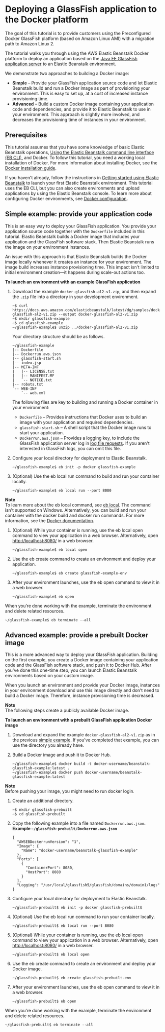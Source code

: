 # Deploying a GlassFish application to the Docker platform<a name="docker-glassfish-tutorial"></a>

The goal of this tutorial is to provide customers using the Preconfigured Docker GlassFish platform \(based on Amazon Linux AMI\) with a migration path to Amazon Linux 2\.

The tutorial walks you through using the AWS Elastic Beanstalk Docker platform to deploy an application based on the [Java EE GlassFish application server](https://www.oracle.com/middleware/technologies/glassfish-server.html) to an Elastic Beanstalk environment\. 

We demonstrate two approaches to building a Docker image:
+ **Simple** – Provide your GlassFish application source code and let Elastic Beanstalk build and run a Docker image as part of provisioning your environment\. This is easy to set up, at a cost of increased instance provisioning time\.
+ **Advanced** – Build a custom Docker image containing your application code and dependencies, and provide it to Elastic Beanstalk to use in your environment\. This approach is slightly more involved, and decreases the provisioning time of instances in your environment\.

## Prerequisites<a name="docker-glassfish-tutorial.prereqs"></a>

This tutorial assumes that you have some knowledge of basic Elastic Beanstalk operations, [Using the Elastic Beanstalk command line interface \(EB CLI\)](eb-cli3.md), and Docker\. To follow this tutorial, you need a working local installation of Docker\. For more information about installing Docker, see the [Docker installation guide](https://docs.docker.com/install/)\.

If you haven't already, follow the instructions in [Getting started using Elastic Beanstalk](GettingStarted.md) to launch your first Elastic Beanstalk environment\. This tutorial uses the EB CLI, but you can also create environments and upload applications by using the Elastic Beanstalk console\. To learn more about configuring Docker environments, see [Docker configuration](single-container-docker-configuration.md)\.

## Simple example: provide your application code<a name="docker-glassfish-tutorial.simple"></a>

This is an easy way to deploy your GlassFish application\. You provide your application source code together with the `Dockerfile` included in this tutorial\. Elastic Beanstalk builds a Docker image that includes your application and the GlassFish software stack\. Then Elastic Beanstalk runs the image on your environment instances\.

An issue with this approach is that Elastic Beanstalk builds the Docker image locally whenever it creates an instance for your environment\. The image build increases instance provisioning time\. This impact isn't limited to initial environment creation—it happens during scale\-out actions too\.

**To launch an environment with an example GlassFish application**

1. Download the example `docker-glassfish-al2-v1.zip`, and then expand the `.zip` file into a directory in your development environment\.

   ```
   ~$ curl https://docs.aws.amazon.com/elasticbeanstalk/latest/dg/samples/docker-glassfish-al2-v1.zip --output docker-glassfish-al2-v1.zip
   ~$ mkdir glassfish-example
   ~$ cd glassfish-example
   ~/glassfish-example$ unzip ../docker-glassfish-al2-v1.zip
   ```

   Your directory structure should be as follows\.

   ```
   ~/glassfish-example
   |-- Dockerfile
   |-- Dockerrun.aws.json
   |-- glassfish-start.sh
   |-- index.jsp
   |-- META-INF
   |   |-- LICENSE.txt
   |   |-- MANIFEST.MF
   |   `-- NOTICE.txt
   |-- robots.txt
   `-- WEB-INF
       `-- web.xml
   ```

   The following files are key to building and running a Docker container in your environment:
   + `Dockerfile` – Provides instructions that Docker uses to build an image with your application and required dependencies\.
   + `glassfish-start.sh` – A shell script that the Docker image runs to start your application\.
   + `Dockerrun.aws.json` – Provides a logging key, to include the GlassFish application server log in [log file requests](using-features.logging.md)\. If you aren't interested in GlassFish logs, you can omit this file\.

1. Configure your local directory for deployment to Elastic Beanstalk\.

   ```
   ~/glassfish-example$ eb init -p docker glassfish-example
   ```

1. \(Optional\) Use the eb local run command to build and run your container locally\.

   ```
   ~/glassfish-example$ eb local run --port 8080
   ```
**Note**  
To learn more about the eb local command, see [eb local](eb3-local.md)\. The command isn't supported on Windows\. Alternatively, you can build and run your container with the docker build and docker run commands\. For more information, see the [Docker documentation](https://docs.docker.com/)\.

1. \(Optional\) While your container is running, use the eb local open command to view your application in a web browser\. Alternatively, open [http://localhost:8080/](http://localhost:8080/) in a web browser\.

   ```
   ~/glassfish-example$ eb local open
   ```

1. Use the eb create command to create an environment and deploy your application\.

   ```
   ~/glassfish-example$ eb create glassfish-example-env
   ```

1. After your environment launches, use the eb open command to view it in a web browser\.

   ```
   ~/glassfish-example$ eb open
   ```

When you're done working with the example, terminate the environment and delete related resources\.

```
~/glassfish-example$ eb terminate --all
```

## Advanced example: provide a prebuilt Docker image<a name="docker-glassfish-tutorial.advanced"></a>

This is a more advanced way to deploy your GlassFish application\. Building on the first example, you create a Docker image containing your application code and the GlassFish software stack, and push it to Docker Hub\. After you've done this one\-time step, you can launch Elastic Beanstalk environments based on your custom image\.

When you launch an environment and provide your Docker image, instances in your environment download and use this image directly and don't need to build a Docker image\. Therefore, instance provisioning time is decreased\.

**Note**  
The following steps create a publicly available Docker image\.

**To launch an environment with a prebuilt GlassFish application Docker image**

1. Download and expand the example `docker-glassfish-al2-v1.zip` as in the previous [simple example](#docker-glassfish-tutorial.simple)\. If you've completed that example, you can use the directory you already have\.

1. Build a Docker image and push it to Docker Hub\.

   ```
   ~/glassfish-example$ docker build -t docker-username/beanstalk-glassfish-example:latest .
   ~/glassfish-example$ docker push docker-username/beanstalk-glassfish-example:latest
   ```
**Note**  
Before pushing your image, you might need to run docker login\.

1. Create an additional directory\.

   ```
   ~$ mkdir glassfish-prebuilt
   ~$ cd glassfish-prebuilt
   ```

1. Copy the following example into a file named `Dockerrun.aws.json`\.  
**Example `~/glassfish-prebuilt/Dockerrun.aws.json`**  

   ```
   {
     "AWSEBDockerrunVersion": "1",
     "Image": {
       "Name": "docker-username/beanstalk-glassfish-example"
     },
     "Ports": [
       {
         "ContainerPort": 8080,
         "HostPort": 8080
       }
     ],
     "Logging": "/usr/local/glassfish5/glassfish/domains/domain1/logs"
   }
   ```

1. Configure your local directory for deployment to Elastic Beanstalk\.

   ```
   ~/glassfish-prebuilt$ eb init -p docker glassfish-prebuilt$
   ```

1. \(Optional\) Use the eb local run command to run your container locally\.

   ```
   ~/glassfish-prebuilt$ eb local run --port 8080
   ```

1. \(Optional\) While your container is running, use the eb local open command to view your application in a web browser\. Alternatively, open [http://localhost:8080/](http://localhost:8080/) in a web browser\.

   ```
   ~/glassfish-prebuilt$ eb local open
   ```

1. Use the eb create command to create an environment and deploy your Docker image\.

   ```
   ~/glassfish-prebuilt$ eb create glassfish-prebuilt-env
   ```

1. After your environment launches, use the eb open command to view it in a web browser\.

   ```
   ~/glassfish-prebuilt$ eb open
   ```

When you're done working with the example, terminate the environment and delete related resources\.

```
~/glassfish-prebuilt$ eb terminate --all
```